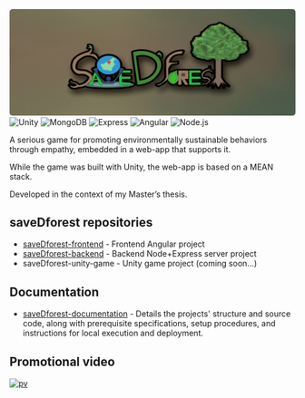 ![Logo](./assets/logo.png)
![Unity](https://img.shields.io/badge/-Unity-000000?style=flat&logo=unity&logoColor=white)
![MongoDB](https://img.shields.io/badge/-MongoDB-4DB33D?style=flat&logo=mongodb&logoColor=FFFFFF)
![Express](https://img.shields.io/badge/Express-000000?style=flat&logo=express&logoColor=white)
![Angular](https://img.shields.io/badge/Angular-DD0031?style=flat&logo=angular&logoColor=white) 
![Node.js](https://img.shields.io/badge/Node.js-339933?style=flat&logo=node.js&logoColor=white)


A serious game for promoting environmentally sustainable behaviors through empathy, embedded in a web-app that supports it. 

While the game was built with Unity, the web-app is based on a MEAN stack.

Developed in the context of my Master’s thesis.


## saveDforest repositories 

- [saveDforest-frontend](https://github.com/ricardosantosfc/savedforest-frontend-public) - Frontend Angular project 
- [saveDforest-backend](https://github.com/ricardosantosfc/savedforest-backend-public) - Backend Node+Express server project 
- saveDforest-unity-game - Unity game project (coming soon...)
  
## Documentation

- [saveDforest-documentation](https://ricardosantosfc.github.io/saveDforest-documentation/savedforest_documentation.pdf) - Details the projects' structure and source code, along with prerequisite specifications, setup procedures, and instructions for local execution and deployment.


## Promotional video
[![pv](https://img.youtube.com/vi/HN52uf6e_Y8/0.jpg)](https://www.youtube.com/watch?v=HN52uf6e_Y8)
